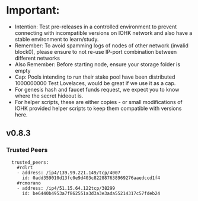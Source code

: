 # Important:
- Intention: Test pre-releases in a controlled environment to prevent connecting with incompatible versions on IOHK network and also have a stable environment to learn/study.
- Remember: To avoid spamming logs of nodes of other network (invalid block0), please ensure to not re-use IP-port combination between different networks
- Also Remember: Before starting node, ensure your storage folder is empty
- Cap: Pools intending to run their stake pool have been distributed 1000000000 Test Lovelaces, would be great if we use it as a cap.
- For genesis hash and faucet funds request, we expect you to know where the secret hideout is.
- For helper scripts, these are either copies - or small modifications of IOHK provided helper scripts to keep them compatible with versions here.

## v0.8.3

### Trusted Peers
```
  trusted_peers:
    #rdlrt
    - address: /ip4/139.99.221.149/tcp/4007
      id: 0add359010d13fc0e9d403c822887638969276aaedccd1f4
    #rcmorano
    - address: /ip4/51.15.64.122tcp/38299
      id: be6440b4953a7f862551a3d3a3e3ada55214317c57fdeb24
```
